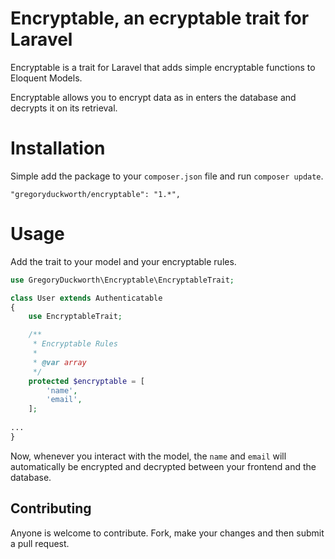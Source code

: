Encryptable, an ecryptable trait for Laravel
=============================================

Encryptable is a trait for Laravel that adds simple encryptable functions to Eloquent Models.

Encryptable allows you to encrypt data as in enters the database and decrypts it on its retrieval.

# Installation

Simple add the package to your `composer.json` file and run `composer update`.

```
"gregoryduckworth/encryptable": "1.*",
```

# Usage

Add the trait to your model and your encryptable rules.

```php
use GregoryDuckworth\Encryptable\EncryptableTrait;

class User extends Authenticatable
{
	use EncryptableTrait;

	/**
	 * Encryptable Rules
	 *
	 * @var array
	 */
	protected $encryptable = [
		'name',
		'email',
	];
	
...
}
```

Now, whenever you interact with the model, the `name` and `email` will automatically be encrypted and decrypted between your frontend and the database.

## Contributing

Anyone is welcome to contribute. Fork, make your changes and then submit a pull request.

